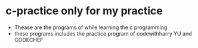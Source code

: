 # c-practice only for my practice
* Thease are the programs of while learning the c programming 
* these programs includes the practice program of codewithharry YU and CODECHEF
